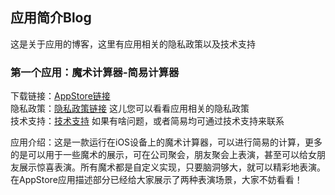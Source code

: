 ## 应用简介Blog
这是关于应用的博客，这里有应用相关的隐私政策以及技术支持

### 第一个应用：魔术计算器-简易计算器

下载链接：[AppStore链接](https://apps.apple.com/cn/app/id1569271718)  
隐私政策：[隐私政策链接](https://magiccalculator.github.io/MagicCalculator/privacy.html) 这儿您可以看看应用相关的隐私政策  
技术支持：[技术支持](https://magiccalculator.github.io/MagicCalculator/support.html) 如果有啥问题，或者简易均可通过技术支持来联系  

应用介绍：这是一款运行在iOS设备上的魔术计算器，可以进行简易的计算，更多的是可以用于一些魔术的展示，可在公司聚会，朋友聚会上表演，甚至可以给女朋友展示惊喜表演。所有魔术都是自定义实现，只要脑洞够大，就可以精彩地表演。在AppStore应用描述部分已经给大家展示了两种表演场景，大家不妨看看！

